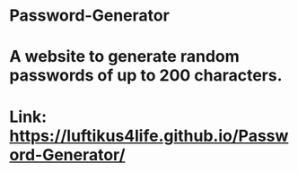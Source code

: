 # Password-Generator
# A website to generate random passwords of up to 200 characters.
# Link: https://luftikus4life.github.io/Password-Generator/



